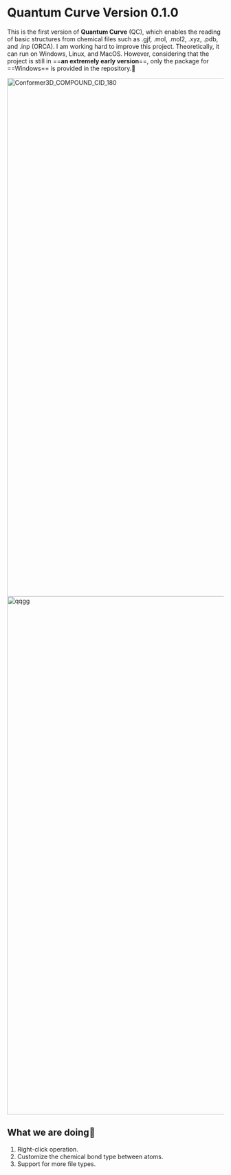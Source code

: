 # Quantum Curve Version 0.1.0
This is the first version of **Quantum Curve** (QC), which enables the reading of basic structures from chemical files such as .gjf, .mol, .mol2, .xyz, .pdb, and .inp (ORCA). I am working hard to improve this project. Theoretically, it can run on Windows, Linux, and MacOS. However, considering that the project is still in ==**an extremely early version**==, only the package for ==Windows== is provided in the repository.💐

<img width="1621" height="1204" alt="Conformer3D_COMPOUND_CID_180" src="https://github.com/user-attachments/assets/551ee97a-e36e-4d7f-87e9-9141e5ce7445" />

<img width="1621" height="1204" alt="qqgg" src="https://github.com/user-attachments/assets/9630df94-759a-41b6-9e2f-82c04fee6c26" />



## What we are doing🍦
1. Right-click operation.
2. Customize the chemical bond type between atoms.
3. Support for more file types.
